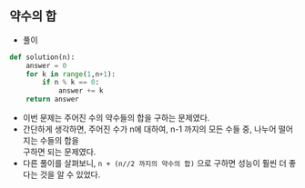 ## 약수의 합   
- 풀이   

```python   
def solution(n):
    answer = 0
    for k in range(1,n+1):
        if n % k == 0:
            answer += k
    return answer
```     
- 이번 문제는 주어진 수의 약수들의 합을 구하는 문제였다.    
- 간단하게 생각하면, 주어진 수가 n에 대하여, n-1 까지의 모든 수들 중, 나누어 떨어지는 수들의 합을   
  구하면 되는 문제였다.    
- 다른 풀이를 살펴보니, `n + (n//2 까지의 약수의 합)` 으로 구하면 성능이 훨씬 더 좋다는 것을 알 수 있었다.    

